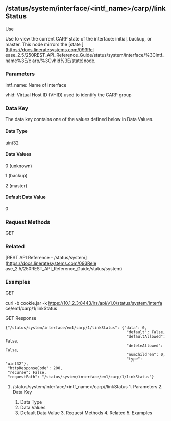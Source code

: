 ## /status/system/interface/<intf_name>/carp/<vhid>/linkStatus

Use

Use to view the current CARP state of the interface: initial, backup, or
master. This node mirrors the [state ](https://docs.lineratesystems.com/093Rel
ease_2.5/250REST_API_Reference_Guide/status/system/interface/%3Cintf_name%3E/c
arp/%3Cvhid%3E/state)node.

### Parameters

intf_name: Name of interface

vhid: Virtual Host ID (VHID) used to identify the CARP group

### Data Key

The data key contains one of the values defined below in Data Values.

#### Data Type

uint32

#### Data Values

0 (unknown)

1 (backup)

2 (master)

#### Default Data Value

0

### Request Methods

GET

### Related

[REST API Reference - /status/system](https://docs.lineratesystems.com/093Rele
ase_2.5/250REST_API_Reference_Guide/status/system)

### Examples

GET

curl -b cookie.jar -k https://10.1.2.3:8443/lrs/api/v1.0/status/system/interfa
ce/em1/carp/1/linkStatus

GET Response

    
    {"/status/system/interface/em1/carp/1/linkStatus": {"data": 0,
                                                         "default": False,
                                                         "defaultAllowed": False,
                                                         "deleteAllowed": False,
                                                         "numChildren": 0,
                                                         "type": "uint32"},
     "httpResponseCode": 200,
     "recurse": False,
     "requestPath": "/status/system/interface/em1/carp/1/linkStatus"}
    

  1. /status/system/interface/<intf_name>/carp/<vhid>/linkStatus
    1. Parameters
    2. Data Key
      1. Data Type
      2. Data Values
      3. Default Data Value
    3. Request Methods
    4. Related
    5. Examples


